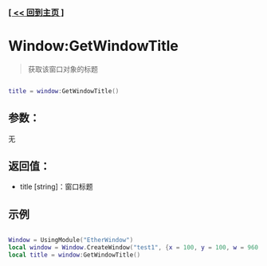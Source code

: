 ### [[ << 回到主页 ]](README.md)

# Window:GetWindowTitle

> 获取该窗口对象的标题

```lua

title = window:GetWindowTitle()

```

## 参数：

无

## 返回值：

+ title [string]：窗口标题

## 示例
```lua

Window = UsingModule("EtherWindow")
local window = Window.CreateWindow("test1", {x = 100, y = 100, w = 960, h = 640}, {})
local title = window:GetWindowTitle()

```